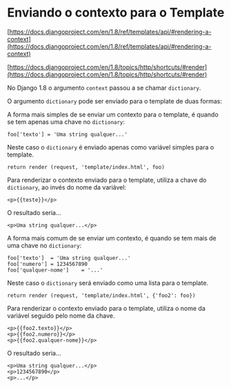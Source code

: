 Enviando o contexto para o Template
===

[https://docs.djangoproject.com/en/1.8/ref/templates/api/#rendering-a-context](https://docs.djangoproject.com/en/1.8/ref/templates/api/#rendering-a-context)

[https://docs.djangoproject.com/en/1.8/topics/http/shortcuts/#render](https://docs.djangoproject.com/en/1.8/topics/http/shortcuts/#render)


No Django 1.8 o argumento `context` passou a se chamar `dictionary`.

O argumento `dictionary` pode ser enviado para o template de duas formas:

A forma mais simples de se enviar um contexto para o template, é quando se tem apenas uma chave no `dictionary`:

    foo['texto'] = 'Uma string qualquer...'

Neste caso o `dictionary` é enviado apenas como variável simples para o template.

    return render (request, 'template/index.html', foo)

Para renderizar o contexto enviado para o template, utiliza a chave do `dictionary`, ao invés do nome da variável:

    <p>{{teste}}</p>

O resultado seria...

    <p>Uma string qualquer...</p>

A forma mais comum de se enviar um contexto, é quando se tem mais de uma chave no `dictionary`:

    foo['texto']  = 'Uma string qualquer...'
    foo['numero'] = 1234567890
    foo['qualquer-nome']    = '...'

Neste caso o `dictionary` será enviado como uma lista para o template.

    return render (request, 'template/index.html', {'foo2': foo})

Para renderizar o contexto enviado para o template, utiliza o nome da variável seguido pelo nome da chave.

    <p>{{foo2.texto}}</p>
    <p>{{foo2.numero}}</p>
    <p>{{foo2.qualquer-nome}}</p>

O resultado seria...

    <p>Uma string qualquer...</p>
    <p>1234567890</p>
    <p>...</p>